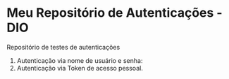 # Meu Repositório de Autenticações - DIO
Repositório de testes de autenticações

1. Autenticação via nome de usuário e senha:
2. Autenticação via Token de acesso pessoal.